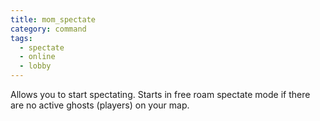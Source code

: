 ```yaml
---
title: mom_spectate
category: command
tags:
  - spectate
  - online
  - lobby
---
```


Allows you to start spectating. Starts in free roam spectate mode if there are no active ghosts (players) on your map.
